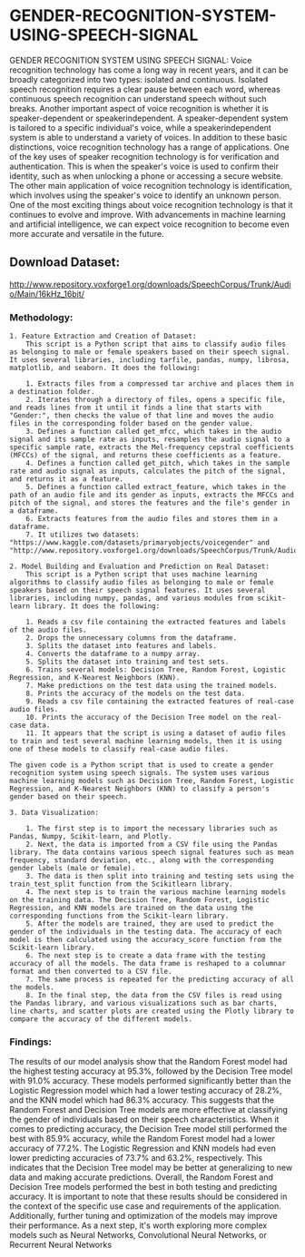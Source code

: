 # GENDER-RECOGNITION-SYSTEM-USING-SPEECH-SIGNAL
GENDER RECOGNITION SYSTEM USING SPEECH SIGNAL:
  Voice recognition technology has come a long way in recent years, and it can be broadly categorized into two types: isolated and continuous. Isolated speech recognition requires a clear pause between each word, whereas continuous speech recognition can understand speech without such breaks. Another important aspect of voice recognition is whether it is speaker-dependent or speakerindependent. A speaker-dependent system is tailored to a specific individual's voice, while a speakerindependent system is able to understand a variety of voices. In addition to these basic distinctions, voice recognition technology has a range of applications. One of the key uses of speaker recognition technology is for verification and authentication. This is when the speaker's voice is used to confirm their identity, such as when unlocking a phone or accessing a secure website. The other main application of voice recognition technology is identification, which involves using the speaker's voice to identify an unknown person. One of the most exciting things about voice recognition technology is that it continues to evolve and improve. With advancements in machine learning and artificial intelligence, we can expect voice recognition to become even more accurate and versatile in the future.
  
## Download Dataset:

http://www.repository.voxforge1.org/downloads/SpeechCorpus/Trunk/Audio/Main/16kHz_16bit/

### Methodology:
    1. Feature Extraction and Creation of Dataset:
        This script is a Python script that aims to classify audio files as belonging to male or female speakers based on their speech signal. It uses several libraries, including tarfile, pandas, numpy, librosa, matplotlib, and seaborn. It does the following:
        
        1. Extracts files from a compressed tar archive and places them in a destination folder.
        2. Iterates through a directory of files, opens a specific file, and reads lines from it until it finds a line that starts with "Gender:", then checks the value of that line and moves the audio files in the corresponding folder based on the gender value.
        3. Defines a function called get_mfcc, which takes in the audio signal and its sample rate as inputs, resamples the audio signal to a specific sample rate, extracts the Mel-frequency cepstral coefficients (MFCCs) of the signal, and returns these coefficients as a feature.
        4. Defines a function called get_pitch, which takes in the sample rate and audio signal as inputs, calculates the pitch of the signal, and returns it as a feature.
        5. Defines a function called extract_feature, which takes in the path of an audio file and its gender as inputs, extracts the MFCCs and pitch of the signal, and stores the features and the file's gender in a dataframe.
        6. Extracts features from the audio files and stores them in a dataframe.
        7. It utilizes two datasets: "https://www.kaggle.com/datasets/primaryobjects/voicegender" and "http://www.repository.voxforge1.org/downloads/SpeechCorpus/Trunk/Audio/Main/16kHz_16bit/".

    2. Model Building and Evaluation and Prediction on Real Dataset:
        This script is a Python script that uses machine learning algorithms to classify audio files as belonging to male or female speakers based on their speech signal features. It uses several libraries, including numpy, pandas, and various modules from scikit-learn library. It does the following:
        
        1. Reads a csv file containing the extracted features and labels of the audio files.
        2. Drops the unnecessary columns from the dataframe.
        3. Splits the dataset into features and labels.
        4. Converts the dataframe to a numpy array.
        5. Splits the dataset into training and test sets.
        6. Trains several models: Decision Tree, Random Forest, Logistic Regression, and K-Nearest Neighbors (KNN).
        7. Make predictions on the test data using the trained models.
        8. Prints the accuracy of the models on the test data.
        9. Reads a csv file containing the extracted features of real-case audio files.
        10. Prints the accuracy of the Decision Tree model on the real-case data.
        11. It appears that the script is using a dataset of audio files to train and test several machine learning models, then it is using one of these models to classify real-case audio files.
        
    The given code is a Python script that is used to create a gender recognition system using speech signals. The system uses various machine learning models such as Decision Tree, Random Forest, Logistic Regression, and K-Nearest Neighbors (KNN) to classify a person's gender based on their speech.
    
    3. Data Visualization:
    
        1. The first step is to import the necessary libraries such as Pandas, Numpy, Scikit-learn, and Plotly.
        2. Next, the data is imported from a CSV file using the Pandas library. The data contains various speech signal features such as mean frequency, standard deviation, etc., along with the corresponding gender labels (male or female).
        3. The data is then split into training and testing sets using the train_test_split function from the Scikitlearn library.
        4. The next step is to train the various machine learning models on the training data. The Decision Tree, Random Forest, Logistic Regression, and KNN models are trained on the data using the corresponding functions from the Scikit-learn library.
        5. After the models are trained, they are used to predict the gender of the individuals in the testing data. The accuracy of each model is then calculated using the accuracy_score function from the Scikit-learn library.
        6. The next step is to create a data frame with the testing accuracy of all the models. The data frame is reshaped to a columnar format and then converted to a CSV file.
        7. The same process is repeated for the predicting accuracy of all the models.
        8. In the final step, the data from the CSV files is read using the Pandas library, and various visualizations such as bar charts, line charts, and scatter plots are created using the Plotly library to compare the accuracy of the different models.
        
### Findings:

  The results of our model analysis show that the Random Forest model had the highest testing accuracy at 95.3%, followed by the Decision Tree model with 91.0% accuracy. These models performed significantly better than the Logistic Regression model which had a lower testing accuracy of 28.2%, and the KNN model which had 86.3% accuracy. This suggests that the Random Forest and Decision Tree models are more effective at classifying the gender of individuals based on their speech
  characteristics. When it comes to predicting accuracy, the Decision Tree model still performed the best with 85.9% accuracy, while the Random Forest model had a lower accuracy of 77.2%. The Logistic Regression and KNN models had even lower predicting accuracies of 73.7% and 63.2%, respectively. This indicates that the Decision Tree model may be better at generalizing to new data and making accurate predictions. Overall, the Random Forest and Decision Tree models performed the best in both testing and predicting accuracy. It is important to note that these results should be considered in the context of the specific use case and requirements of the application. Additionally, further tuning and optimization of the models may improve their performance. As a next step, it's worth exploring more complex models such as Neural Networks, Convolutional Neural Networks, or Recurrent Neural Networks
